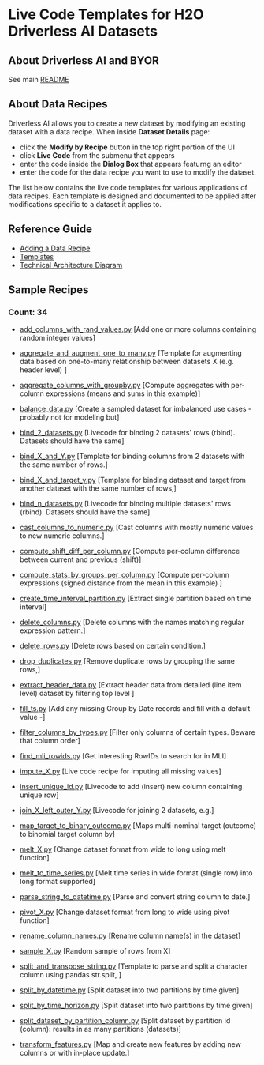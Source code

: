 # Live Code Templates for H2O Driverless AI Datasets

## About Driverless AI and BYOR 
See main [README](https://github.com/h2oai/driverlessai-recipes/blob/master/README.md)

## About Data Recipes
Driverless AI allows you to create a new dataset by modifying an existing dataset with a data recipe. 
When inside **Dataset Details** page:

* click the **Modify by Recipe** button in the top right portion of the UI
* click **Live Code** from the submenu that appears
* enter the code inside the **Dialog Box** that appears featurng an editor 
* enter the code for the data recipe you want to use to modify the dataset. 

The list below contains the live code templates for various applications of data recipes. Each template is designed and documented to be applied 
after modifications specific to a dataset it applies to.

## Reference Guide
* [Adding a Data Recipe](http://docs.h2o.ai/driverless-ai/latest-stable/docs/userguide/custom-recipes-data-recipes.html#adding-a-data-recipe)
* [Templates](https://github.com/h2oai/driverlessai-recipes/blob/master/FAQ.md#references)
* [Technical Architecture Diagram](https://raw.githubusercontent.com/h2oai/driverlessai-recipes/master/reference/DriverlessAI_BYOR.png)

## Sample Recipes
### Count: 34
  * [add\_columns\_with\_rand\_values.py](./add_columns_with_rand_values.py) [Add one or more columns containing random integer values]  

  * [aggregate\_and\_augment\_one\_to\_many.py](./aggregate_and_augment_one_to_many.py) [Template for augmenting data based on one-to-many relationship between datasets X (e.g. header level) ]  

  * [aggregate\_columns\_with\_groupby.py](./aggregate_columns_with_groupby.py) [Compute aggregates with per-column expressions (means and sums in this example)]  

  * [balance\_data.py](./balance_data.py) [Create a sampled dataset for imbalanced use cases - probably not for modeling but]  

  * [bind\_2\_datasets.py](./bind_2_datasets.py) [Livecode for binding 2 datasets' rows (rbind). Datasets should have the same]  

  * [bind\_X\_and\_Y.py](./bind_X_and_Y.py) [Template for binding columns from 2 datasets with the same number of rows.]  

  * [bind\_X\_and\_target\_y.py](./bind_X_and_target_y.py) [Template for binding dataset and target from another dataset with the same number of rows,]  

  * [bind\_n\_datasets.py](./bind_n_datasets.py) [Livecode for binding multiple datasets' rows (rbind). Datasets should have the same]  

  * [cast\_columns\_to\_numeric.py](./cast_columns_to_numeric.py) [Cast columns with mostly numeric values to new numeric columns.]  

  * [compute\_shift\_diff\_per\_column.py](./compute_shift_diff_per_column.py) [Compute per-column difference between current and previous (shift)]  

  * [compute\_stats\_by\_groups\_per\_column.py](./compute_stats_by_groups_per_column.py) [Compute per-column expressions (signed distance from the mean in this example) ]  

  * [create\_time\_interval\_partition.py](./create_time_interval_partition.py) [Extract single partition based on time interval]  

  * [delete\_columns.py](./delete_columns.py) [Delete columns with the names matching regular expression pattern.]  

  * [delete\_rows.py](./delete_rows.py) [Delete rows based on certain condition.]  

  * [drop\_duplicates.py](./drop_duplicates.py) [Remove duplicate rows by grouping the same rows,]  

  * [extract\_header\_data.py](./extract_header_data.py) [Extract header data from detailed (line item level) dataset by filtering top level ]  

  * [fill\_ts.py](./fill_ts.py) [Add any missing Group by Date records and fill with a default value -]  

  * [filter\_columns\_by\_types.py](./filter_columns_by_types.py) [Filter only columns of certain types. Beware that column order]  

  * [find\_mli\_rowids.py](./find_mli_rowids.py) [Get interesting RowIDs to search for in MLI]  

  * [impute\_X.py](./impute_X.py) [Live code recipe for imputing all missing values]  

  * [insert\_unique\_id.py](./insert_unique_id.py) [Livecode to add (insert) new column containing unique row]  

  * [join\_X\_left\_outer\_Y.py](./join_X_left_outer_Y.py) [Livecode for joining 2 datasets, e.g.]  

  * [map\_target\_to\_binary\_outcome.py](./map_target_to_binary_outcome.py) [Maps multi-nominal target (outcome) to binomial target column by]  

  * [melt\_X.py](./melt_X.py) [Change dataset format from wide to long using melt function]  

  * [melt\_to\_time\_series.py](./melt_to_time_series.py) [Melt time series in wide format (single row) into long format supported]  

  * [parse\_string\_to\_datetime.py](./parse_string_to_datetime.py) [Parse and convert string column to date.]  

  * [pivot\_X.py](./pivot_X.py) [Change dataset format from long to wide using pivot function]  

  * [rename\_column\_names.py](./rename_column_names.py) [Rename column name(s) in the dataset]  

  * [sample\_X.py](./sample_X.py) [Random sample of rows from X]  

  * [split\_and\_transpose\_string.py](./split_and_transpose_string.py) [Template to parse and split a character column using pandas str.split, ]  

  * [split\_by\_datetime.py](./split_by_datetime.py) [Split dataset into two partitions by time given]  

  * [split\_by\_time\_horizon.py](./split_by_time_horizon.py) [Split dataset into two partitions by time given]  

  * [split\_dataset\_by\_partition\_column.py](./split_dataset_by_partition_column.py) [Split dataset by partition id (column): results in as many partitions (datasets)]  

  * [transform\_features.py](./transform_features.py) [Map and create new features by adding new columns or with in-place update.]  

